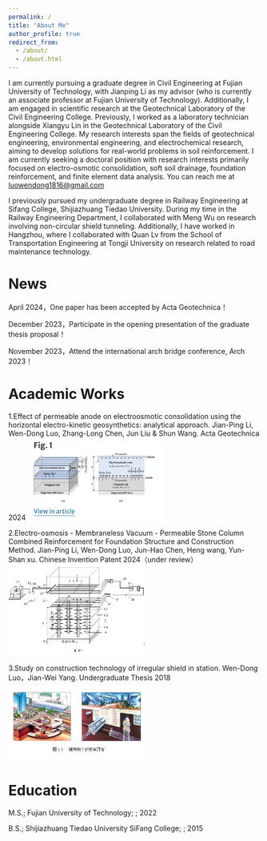```yaml
---
permalink: /
title: "About Me"
author_profile: true
redirect_from: 
  - /about/
  - /about.html
---
```


I am currently pursuing a graduate degree in Civil Engineering at Fujian University of Technology, with Jianping Li as my advisor (who is currently an associate professor at Fujian University of Technology). Additionally, I am engaged in scientific research at the Geotechnical Laboratory of the Civil Engineering College. Previously, I worked as a laboratory technician alongside Xiangyu Lin in the Geotechnical Laboratory of the Civil Engineering College. My research interests span the fields of geotechnical engineering, environmental engineering, and electrochemical research, aiming to develop solutions for real-world problems in soil reinforcement. I am currently seeking a doctoral position with research interests primarily focused on electro-osmotic consolidation, soft soil drainage, foundation reinforcement, and finite element data analysis. You can reach me at luowendong1816@gmail.com

I previously pursued my undergraduate degree in Railway Engineering at Sifang College, Shijiazhuang Tiedao University. During my time in the Railway Engineering Department, I collaborated with Meng Wu on research involving non-circular shield tunneling. Additionally, I have worked in Hangzhou, where I collaborated with Quan Lv from the School of Transportation Engineering at Tongji University on research related to road maintenance technology.


News
======
April 2024，One paper has been accepted by Acta Geotechnica！

December 2023，Participate in the opening presentation of the graduate thesis proposal！

November 2023，Attend the international arch bridge conference, Arch 2023！


Academic Works
======


1.Effect of permeable anode on electroosmotic consolidation using the horizontal electro-kinetic geosynthetics: analytical approach. 
 Jian-Ping Li, Wen-Dong Luo, Zhang-Long Chen, Jun Liu & Shun Wang. 
 Acta Geotechnica 2024
![image](https://raw.githubusercontent.com/WendongLuo/My-Web-Sites/master/images/work1.png)




2.Electro-osmosis - Membraneless Vacuum - Permeable Stone Column Combined Reinforcement for Foundation Structure and Construction Method. 
 Jian-Ping Li, Wen-Dong Luo, Jun-Hao Chen, Heng wang, Yun-Shan xu. 
 Chinese Invention Patent 2024（under review）
![image](https://raw.githubusercontent.com/WendongLuo/My-Web-Sites/master/images/work2.png)




3.Study on construction technology of irregular shield in station. 
 Wen-Dong Luo，Jian-Wei Yang. 
 Undergraduate Thesis 2018
![images](https://raw.githubusercontent.com/WendongLuo/My-Web-Sites/master/images/work3.png)





Education
======
M.S.; Fujian University of Technology; ; 2022

B.S.; Shijiazhuang Tiedao University SiFang College; ; 2015


